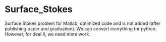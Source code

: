 # Surface_Stokes
Surface Stokes problem for Matlab, optimized code and is not added (after publishing paper and graduation). We can convert everything for python. However, for deal.II, we need more work.
